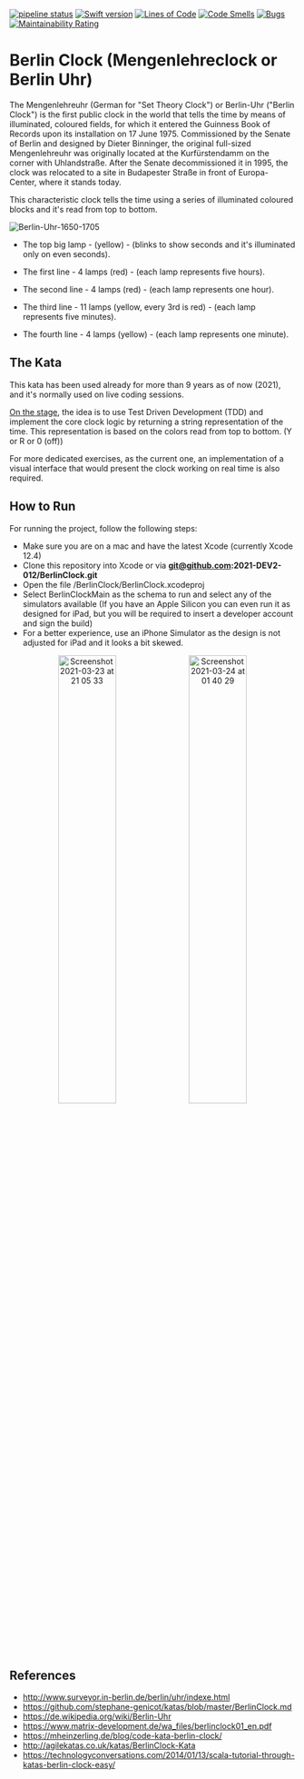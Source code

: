 [//]: # "Badges"

[![pipeline status](https://github.com/2021-DEV2-012/BerlinClock/workflows/BerlinClockCI/badge.svg)](https://github.com/2021-DEV2-012/BerlinClock/actions)
[![Swift version](https://img.shields.io/badge/swift-5.3-orange.svg)](https://swift.org/blog/swift-5-3-released/)
[![Lines of Code](https://sonarcloud.io/api/project_badges/measure?project=2021-DEV2-012_BerlinClock&metric=ncloc)](https://sonarcloud.io/dashboard?id=2021-DEV2-012_BerlinClock)
[![Code Smells](https://sonarcloud.io/api/project_badges/measure?project=2021-DEV2-012_BerlinClock&metric=code_smells)](https://sonarcloud.io/dashboard?id=2021-DEV2-012_BerlinClock)
[![Bugs](https://sonarcloud.io/api/project_badges/measure?project=2021-DEV2-012_BerlinClock&metric=bugs)](https://sonarcloud.io/dashboard?id=2021-DEV2-012_BerlinClock)
[![Maintainability Rating](https://sonarcloud.io/api/project_badges/measure?project=2021-DEV2-012_BerlinClock&metric=sqale_rating)](https://sonarcloud.io/dashboard?id=2021-DEV2-012_BerlinClock)

# Berlin Clock (**Mengenlehreclock** or **Berlin Uhr**)

The Mengenlehreuhr (German for "Set Theory Clock") or Berlin-Uhr ("Berlin Clock") is the first public clock in the world that tells the time by means of illuminated, coloured fields, for which it entered the Guinness Book of Records upon its installation on 17 June 1975. Commissioned by the Senate of Berlin and designed by Dieter Binninger, the original full-sized Mengenlehreuhr was originally located at the Kurfürstendamm on the corner with Uhlandstraße. After the Senate decommissioned it in 1995, the clock was relocated to a site in Budapester Straße in front of Europa-Center, where it stands today.

This characteristic clock tells the time using a series of illuminated coloured blocks and it's read from top to bottom.

![Berlin-Uhr-1650-1705](https://user-images.githubusercontent.com/80991609/111852161-3f58c480-8916-11eb-9de0-2d0704ce2285.gif)

- The top big lamp - (yellow) - (blinks to show seconds and it's illuminated only on even seconds).

- The first line - 4 lamps (red) - (each lamp represents five hours).

- The second line - 4 lamps (red) - (each lamp represents one hour).

- The third line - 11 lamps (yellow, every 3rd is red) - (each lamp represents five minutes).

- The fourth line - 4 lamps (yellow) - (each lamp represents one minute).

## The Kata

This kata has been used already for more than 9 years as of now (2021), and it's normally used on live coding sessions.

[On the stage](https://youtu.be/9jGH-rKKlIY), the idea is to use Test Driven Development (TDD) and implement the core clock logic by returning a string representation of the time.
This representation is based on the colors read from top to bottom. (Y or R or 0 (off))

For more dedicated exercises, as the current one, an implementation of a visual interface that would present the clock working on real time is also required.

## How to Run

For running the project, follow the following steps:
- Make sure you are on a mac and have the latest Xcode (currently Xcode 12.4)
- Clone this repository into Xcode or via **git@github.com:2021-DEV2-012/BerlinClock.git**
- Open the file /BerlinClock/BerlinClock.xcodeproj
- Select BerlinClockMain as the schema to run and select any of the simulators available (If you have an Apple Silicon you can even run it as designed for iPad, but you will be required to insert a developer account and sign the build)
- For a better experience, use an iPhone Simulator as the design is not adjusted for iPad and it looks a bit skewed.

<p align="center">
<img width="45%" alt="Screenshot 2021-03-23 at 21 05 33" src="https://user-images.githubusercontent.com/80991609/112236902-cf15b000-8c41-11eb-96d0-eb9bdc43fabd.png">
<img width="45%" alt="Screenshot 2021-03-24 at 01 40 29" src="https://user-images.githubusercontent.com/80991609/112236948-ed7bab80-8c41-11eb-83ea-a535c10678be.png">
</p>

## References

- http://www.surveyor.in-berlin.de/berlin/uhr/indexe.html
- https://github.com/stephane-genicot/katas/blob/master/BerlinClock.md
- https://de.wikipedia.org/wiki/Berlin-Uhr
- https://www.matrix-development.de/wa_files/berlinclock01_en.pdf
- https://mheinzerling.de/blog/code-kata-berlin-clock/
- http://agilekatas.co.uk/katas/BerlinClock-Kata
- https://technologyconversations.com/2014/01/13/scala-tutorial-through-katas-berlin-clock-easy/
